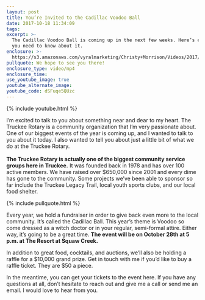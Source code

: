```yaml
---
layout: post
title: You’re Invited to the Cadillac Voodoo Ball
date: 2017-10-18 11:34:09
tags:
excerpt: >-
  The Cadillac Voodoo Ball is coming up in the next few weeks. Here’s everything
  you need to know about it.
enclosure: >-
  https://s3.amazonaws.com/vyralmarketing/Christy+Morrison/Videos/2017/You+Are+Invited+-+Cadillac+Voodoo+Ball.mp4
pullquote: We hope to see you there!
enclosure_type: video/mp4
enclosure_time:
use_youtube_image: true
youtube_alternate_image:
youtube_code: dSFuqe5QUzc
---
```



{% include youtube.html %}

I’m excited to talk to you about something near and dear to my heart. The Truckee Rotary is a community organization that I’m very passionate about. One of our biggest events of the year is coming up, and I wanted to talk to you about it today. I also wanted to tell you about just a little bit of what we do at the Truckee Rotary.<br><br>**The Truckee Rotary is actually one of the biggest community service groups here in Truckee.** It was founded back in 1978 and has over 100 active members. We have raised over $650,000 since 2001 and every dime has gone to the community. Some projects we’ve been able to sponsor so far include the Truckee Legacy Trail, local youth sports clubs, and our local food shelter.

{% include pullquote.html %}

Every year, we hold a fundraiser in order to give back even more to the local community. It’s called the Cadillac Ball. This year’s theme is Voodoo so come dressed as a witch doctor or in your regular, semi-formal attire. Either way, it’s going to be a great time. **The event will be on October 28th at 5 p.m. at The Resort at Squaw Creek.**

In addition to great food, cocktails, and auctions, we’ll also be holding a raffle for a $10,000 grand prize. Get in touch with me if you’d like to buy a raffle ticket. They are $50 a piece.

In the meantime, you can get your tickets to the event here. If you have any questions at all, don’t hesitate to reach out and give me a call or send me an email. I would love to hear from you.